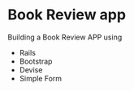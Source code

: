 # Book Review app

Building a Book Review APP using

<ul>
  <li>Rails</li>
  <li>Bootstrap</li>
  <li>Devise</li>
  <li>Simple Form</li>
</ul>
